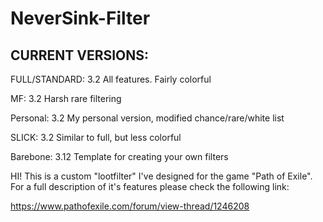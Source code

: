 # NeverSink-Filter

CURRENT VERSIONS:
----------------
FULL/STANDARD:       3.2   All features. Fairly colorful

MF:         3.2   Harsh  rare filtering

Personal:   3.2   My personal version, modified chance/rare/white list

SLICK:      3.2   Similar to full, but less colorful

Barebone:   3.12  Template for creating your own filters


HI! This is a custom "lootfilter" I've designed for the game "Path of Exile". For a full description of it's features please check the following link:

https://www.pathofexile.com/forum/view-thread/1246208
